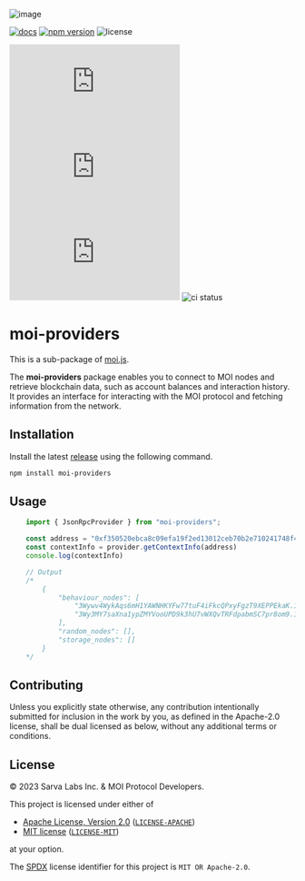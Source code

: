 ![image](https://moi-js.s3.amazonaws.com/banner.png)

[latestrelease]: https://github.com/sarvalabs/moi.js/releases/latest
[issueslink]: https://github.com/sarvalabs/moi.js/issues
[pullslink]: https://github.com/sarvalabs/moi.js/pulls
[pkgdocs]: https://docs.moi.technology/docs/build/packages/moi.js

[![docs](https://img.shields.io/badge/npm-documentation-red?style=for-the-badge)][pkgdocs]
[![npm version](https://img.shields.io/npm/v/moi.js.svg?style=for-the-badge)](https://npmjs.com/moi.js)
![license](https://img.shields.io/badge/license-MIT%2FApache--2.0-informational?style=for-the-badge)

[![latest tag](https://img.shields.io/github/v/tag/sarvalabs/moi.js?color=blue&label=latest%20tag&sort=semver&style=for-the-badge)][latestrelease]
[![issue count](https://img.shields.io/github/issues/sarvalabs/moi.js?style=for-the-badge&color=yellow)][issueslink]
[![pulls count](https://img.shields.io/github/issues-pr/sarvalabs/moi.js?style=for-the-badge&color=brightgreen)][pullslink]
![ci status](https://img.shields.io/github/actions/workflow/status/sarvalabs/moi.js/ci.yml?label=ci&style=for-the-badge)


# moi-providers

This is a sub-package of [moi.js](https://github.com/sarvalabs/moi.js).

The **moi-providers** package enables you to connect to MOI nodes and retrieve blockchain data, such as account balances and interaction history. It provides an interface for interacting with the MOI protocol and fetching information from the network.

## Installation
Install the latest [release](https://github.com/sarvalabs/moi.js/releases) using the following command.

```sh
npm install moi-providers
```

## Usage

```javascript
    import { JsonRpcProvider } from "moi-providers";

    const address = "0xf350520ebca8c09efa19f2ed13012ceb70b2e710241748f4ac11bd4a9b43949b"
    const contextInfo = provider.getContextInfo(address)
    console.log(contextInfo)

    // Output
    /*
        {
            "behaviour_nodes": [
                "3Wywv4WykAqs6mH1YAWNHKYFw77tuF4iFkcQPxyFgzT9XEPPEkaK.16Uiu2HAkzhT4eoJoQWz9P7S65j6F6dSHEVGN925AXg5kqhisgSai",
                "3Wy3MY7saXna1ypZMYVooUPD9k3hU7vWXQvTRFdpabmSC7pr8om9.16Uiu2HAm3hy8wAw9hjuxXqGGmnpQQrU7ouZWwJuDAQJbesvg49hX"
            ],
            "random_nodes": [],
            "storage_nodes": []
        }
    */
```

## Contributing
Unless you explicitly state otherwise, any contribution intentionally submitted
for inclusion in the work by you, as defined in the Apache-2.0 license, shall be
dual licensed as below, without any additional terms or conditions.

## License
&copy; 2023 Sarva Labs Inc. & MOI Protocol Developers.

This project is licensed under either of
- [Apache License, Version 2.0](https://www.apache.org/licenses/LICENSE-2.0) ([`LICENSE-APACHE`](LICENSE-APACHE))
- [MIT license](https://opensource.org/licenses/MIT) ([`LICENSE-MIT`](LICENSE-MIT))

at your option.

The [SPDX](https://spdx.dev) license identifier for this project is `MIT OR Apache-2.0`.
